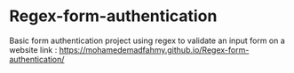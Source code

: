 # Regex-form-authentication
Basic form authentication project using regex to validate an input form on a website
link : https://mohamedemadfahmy.github.io/Regex-form-authentication/